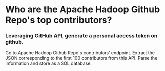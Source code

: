 # Who are the Apache Hadoop Github Repo's top contributors? 

### Leveraging GitHub API, generate a personal access token on github.

Go to Apache Hadoop Github Repo's contributors’ endpoint. 
Extract the JSON corresponding to the first 100 contributors from this API. Parse the information and store as a SQL database.
